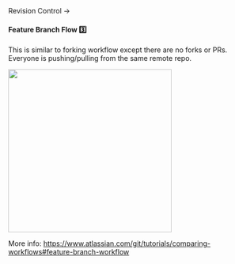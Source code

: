 <link rel="stylesheet" href="{{baseUrl}}/css/textbook.css">

<div class="website-content">

<div id="path">Revision Control &rarr; </div>

<div id="title">

#### Feature Branch Flow :three:

</div>

<div id="body">

This is similar to forking workflow except there are no forks or PRs. Everyone is pushing/pulling from the same remote repo.

<img src="{{baseUrl}}/revisionControl/featureBranchFlow/images/diagram.png" height="330" />
<p/>

More info: https://www.atlassian.com/git/tutorials/comparing-workflows#feature-branch-workflow

</div>

<div id="extras">
<div>

</div>
